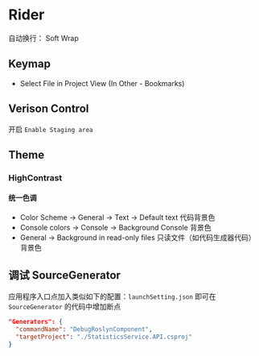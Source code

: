 # Rider


自动换行： Soft Wrap

## Keymap

- Select File in Project View (In Other - Bookmarks)


## Verison Control

开启 `Enable Staging area` 

## Theme

### HighContrast

#### 统一色调

- Color Scheme -> General -> Text -> Default text  代码背景色
- Console colors -> Console -> Background  Console 背景色
- General -> Background in read-only files 只读文件（如代码生成器代码）背景色


## 调试 SourceGenerator

应用程序入口点加入类似如下的配置：`launchSetting.json` 即可在 `SourceGenerator` 的代码中增加断点

```json
"Generators": {  
  "commandName": "DebugRoslynComponent",  
  "targetProject": "./StatisticsService.API.csproj"  
}

```
